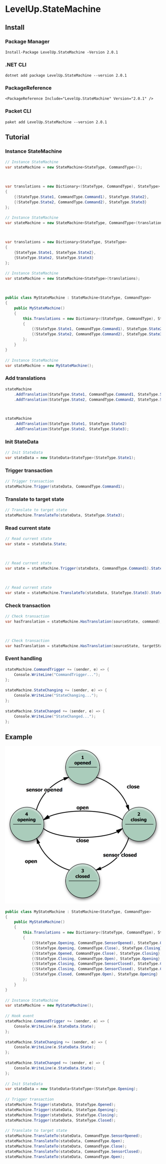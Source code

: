 # LevelUp.StateMachine

## Install

### Package Manager

    Install-Package LevelUp.StateMachine -Version 2.0.1

### .NET CLI

    dotnet add package LevelUp.StateMachine --version 2.0.1

### PackageReference

    <PackageReference Include="LevelUp.StateMachine" Version="2.0.1" />

### Packet CLI

    paket add LevelUp.StateMachine --version 2.0.1


## Tutorial

### Instance StateMachine

```C#
// Instance StateMachine
var stateMachine = new StateMachine<StateType, CommandType>();
```


<br>

```C#
var translations = new Dictionary<(StateType, CommandType), StateType>
{
    {(StateType.State1, CommandType.Command1), StateType.State2},
    {(StateType.State2, CommandType.Command2), StateType.State3}
};

// Instance StateMachine
var stateMachine = new StateMachine<StateType, CommandType>(translations);
```


<br>

```C#
var translations = new Dictionary<StateType, StateType>
{
    {StateType.State1, StateType.State2},
    {StateType.State2, StateType.State3}
};

// Instance StateMachine
var stateMachine = new StateMachine<StateType>(translations);
```


<br>

```C#
public class MyStateMachine : StateMachine<StateType, CommandType>
{
    public MyStateMachine()
    {
        this.Translations = new Dictionary<(StateType, CommandType), StateType>
        {
            {(StateType.State1, CommandType.Command1), StateType.State2},
            {(StateType.State2, CommandType.Command2), StateType.State3}
        };
    }
}

// Instance StateMachine
var stateMachine = new MyStateMachine();
```

### Add translations

```C#
stateMachine
    .AddTranslation(StateType.State1, CommandType.Command1, StateType.State2)
    .AddTranslation(StateType.State2, CommandType.Command2, StateType.State3);
```


<br>

```C#
stateMachine
    .AddTranslation(StateType.State1, StateType.State2)
    .AddTranslation(StateType.State2, StateType.State3);
```

### Init StateData

```C#
// Init StateData
var stateData = new StateData<StateType>(StateType.State1);
```


### Trigger transaction

```C#
// Trigger transaction
stateMachine.Trigger(stateData, CommandType.Command1);
```

### Translate to target state

```C#
// Translate to target state
stateMachine.TranslateTo(stateData, StateType.State3);
```

### Read current state

```C#
// Read current state
var state = stateData.State;
```


<br>

```C#
// Read current state
var state = stateMachine.Trigger(stateData, CommandType.Command1).State;
```


<br>

```C#
// Read current state
var state = stateMachine.TranslateTo(stateData, StateType.State3).State; 
```

### Check transaction

```C#
// Check transaction
var hasTranslation = stateMachine.HasTranslation(sourceState, command);
```

<br>

```C#
// Check transaction
var hasTranslation = stateMachine.HasTranslation(sourceState, targetState);
```

### Event handling

```C#
stateMachine.CommandTrigger += (sender, e) => { 
    Console.WriteLine("CommandTrigger..."); 
};

stateMachine.StateChanging += (sender, e) => { 
    Console.WriteLine("StateChanging..."); 
};

stateMachine.StateChanged += (sender, e) => { 
    Console.WriteLine("StateChanged..."); 
};
```

## Example

![](./image/statemachine.png)

```C#
public class MyStateMachine : StateMachine<StateType, CommandType>
{
    public MyStateMachine()
    {
        this.Translations = new Dictionary<(StateType, CommandType), StateType>
        {
            {(StateType.Opening, CommandType.SensorOpened), StateType.Opened},
            {(StateType.Opening, CommandType.Close), StateType.Closing},
            {(StateType.Opened, CommandType.Close), StateType.Closing},
            {(StateType.Closing, CommandType.Open), StateType.Opening},
            {(StateType.Closing, CommandType.SensorClosed), StateType.Closed},
            {(StateType.Closing, CommandType.SensorClosed), StateType.Closed},
            {(StateType.Closed, CommandType.Open), StateType.Opening}
        };
    }
}

// Instance StateMachine
var stateMachine = new MyStateMachine();

// Hook event
stateMachine.CommandTrigger += (sender, e) => { 
    Console.WriteLine(e.StateData.State); 
};

stateMachine.StateChanging += (sender, e) => { 
    Console.WriteLine(e.StateData.State); 
};

stateMachine.StateChanged += (sender, e) => { 
    Console.WriteLine(e.StateData.State); 
};

// Init StateData
var stateData = new StateData<StateType>(StateType.Opening);

// Trigger transaction
stateMachine.Trigger(stateData, StateType.Opened);
stateMachine.Trigger(stateData, StateType.Opening);
stateMachine.Trigger(stateData, StateType.Closing);
stateMachine.Trigger(stateData, StateType.Closed);

// Translate to target state
stateMachine.TranslateTo(stateData, CommandType.SensorOpened);
stateMachine.TranslateTo(stateData, CommandType.Open);
stateMachine.TranslateTo(stateData, CommandType.Close);
stateMachine.TranslateTo(stateData, CommandType.SensorClosed);
stateMachine.TranslateTo(stateData, CommandType.Open);
```
